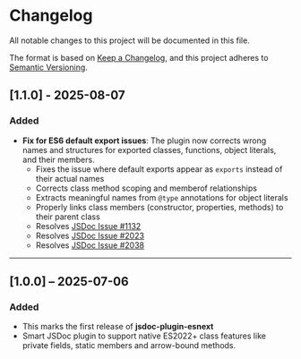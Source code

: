 # Changelog

All notable changes to this project will be documented in this file.

The format is based on [Keep a Changelog](https://keepachangelog.com/en/1.0.0/), and this project adheres to [Semantic Versioning](https://semver.org/spec/v2.0.0.html).

## [1.1.0] - 2025-08-07

### Added

- **Fix for ES6 default export issues**: The plugin now corrects wrong names and structures for exported classes, functions, object literals, and their members.
  - Fixes the issue where default exports appear as `exports` instead of their actual names
  - Corrects class method scoping and memberof relationships
  - Extracts meaningful names from `@type` annotations for object literals
  - Properly links class members (constructor, properties, methods) to their parent class
  - Resolves [JSDoc Issue #1132](https://github.com/jsdoc/jsdoc/issues/1132)
  - Resolves [JSDoc Issue #2023](https://github.com/jsdoc/jsdoc/issues/2023)
  - Resolves [JSDoc Issue #2038](https://github.com/jsdoc/jsdoc/issues/2038)

---

## [1.0.0] – 2025-07-06

### Added

- This marks the first release of **jsdoc-plugin-esnext**
- Smart JSDoc plugin to support native ES2022+ class features like private fields, static members and arrow-bound methods.

